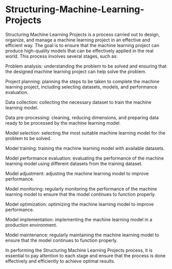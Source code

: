 # Structuring-Machine-Learning-Projects
Structuring Machine Learning Projects is a process carried out to design, organize, and manage a machine learning project in an effective and efficient way. The goal is to ensure that the machine learning project can produce high-quality models that can be effectively applied in the real world. This process involves several stages, such as:

Problem analysis: understanding the problem to be solved and ensuring that the designed machine learning project can help solve the problem.

Project planning: planning the steps to be taken to complete the machine learning project, including selecting datasets, models, and performance evaluation.

Data collection: collecting the necessary dataset to train the machine learning model.

Data pre-processing: cleaning, reducing dimensions, and preparing data ready to be processed by the machine learning model.

Model selection: selecting the most suitable machine learning model for the problem to be solved.

Model training: training the machine learning model with available datasets.

Model performance evaluation: evaluating the performance of the machine learning model using different datasets from the training dataset.

Model adjustment: adjusting the machine learning model to improve performance.

Model monitoring: regularly monitoring the performance of the machine learning model to ensure that the model continues to function properly.

Model optimization: optimizing the machine learning model to improve performance.

Model implementation: implementing the machine learning model in a production environment.

Model maintenance: regularly maintaining the machine learning model to ensure that the model continues to function properly.

In performing the Structuring Machine Learning Projects process, it is essential to pay attention to each stage and ensure that the process is done effectively and efficiently to achieve optimal results.
